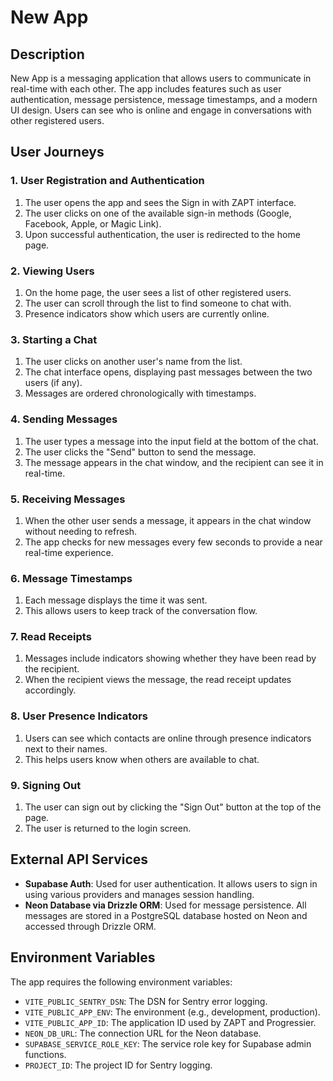 # New App

## Description

New App is a messaging application that allows users to communicate in real-time with each other. The app includes features such as user authentication, message persistence, message timestamps, and a modern UI design. Users can see who is online and engage in conversations with other registered users.

## User Journeys

### 1. User Registration and Authentication

1. The user opens the app and sees the Sign in with ZAPT interface.
2. The user clicks on one of the available sign-in methods (Google, Facebook, Apple, or Magic Link).
3. Upon successful authentication, the user is redirected to the home page.

### 2. Viewing Users

1. On the home page, the user sees a list of other registered users.
2. The user can scroll through the list to find someone to chat with.
3. Presence indicators show which users are currently online.

### 3. Starting a Chat

1. The user clicks on another user's name from the list.
2. The chat interface opens, displaying past messages between the two users (if any).
3. Messages are ordered chronologically with timestamps.

### 4. Sending Messages

1. The user types a message into the input field at the bottom of the chat.
2. The user clicks the "Send" button to send the message.
3. The message appears in the chat window, and the recipient can see it in real-time.

### 5. Receiving Messages

1. When the other user sends a message, it appears in the chat window without needing to refresh.
2. The app checks for new messages every few seconds to provide a near real-time experience.

### 6. Message Timestamps

1. Each message displays the time it was sent.
2. This allows users to keep track of the conversation flow.

### 7. Read Receipts

1. Messages include indicators showing whether they have been read by the recipient.
2. When the recipient views the message, the read receipt updates accordingly.

### 8. User Presence Indicators

1. Users can see which contacts are online through presence indicators next to their names.
2. This helps users know when others are available to chat.

### 9. Signing Out

1. The user can sign out by clicking the "Sign Out" button at the top of the page.
2. The user is returned to the login screen.

## External API Services

- **Supabase Auth**: Used for user authentication. It allows users to sign in using various providers and manages session handling.
- **Neon Database via Drizzle ORM**: Used for message persistence. All messages are stored in a PostgreSQL database hosted on Neon and accessed through Drizzle ORM.

## Environment Variables

The app requires the following environment variables:

- `VITE_PUBLIC_SENTRY_DSN`: The DSN for Sentry error logging.
- `VITE_PUBLIC_APP_ENV`: The environment (e.g., development, production).
- `VITE_PUBLIC_APP_ID`: The application ID used by ZAPT and Progressier.
- `NEON_DB_URL`: The connection URL for the Neon database.
- `SUPABASE_SERVICE_ROLE_KEY`: The service role key for Supabase admin functions.
- `PROJECT_ID`: The project ID for Sentry logging.
